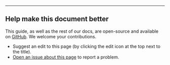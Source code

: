 ---
## Help make this document better

This guide, as well as the rest of our docs, are open-source and available on 
[GitHub](https://github.com/floydhub/floyd-docs). We welcome your contributions.

- Suggest an edit to this page (by clicking the edit icon at the top next to the title).
- [Open an issue about this page](https://github.com/floydhub/floyd-docs/issues/new?body=This%20issue%20is%20about%20%3C) to report a problem.
